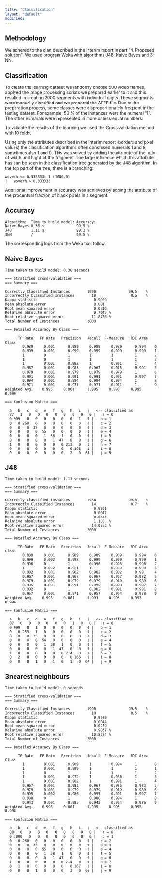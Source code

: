 ```yaml
---
title: "Classification"
layout: "default"
modified:
---
```


## Methodology

We adhered to the plan described in the Interim report in part "4. Proposed solution". We used program Weka with algorithms J48, Naive Bayes and 3-NN.

## Classification

To create the learning dataset we randomly choose 500 video frames, applyed the image processing scripts we prepared earlier to it and this resulted in creating 2000 segments with individual digits. These segments were manually classified and we prepared the ARFF file. Due to the preparation process, some classes were disproportionately frequent in the testing dataset. For example, 50 % of the instances were the numeral "1". The other numarals were represented in more or less equal numbers.

To validate the results of the learning we used the Cross validation method with 10 folds.

Using only the attributes described in the Interim report (borders and pixel values) the classification algorithms often consfused numerals 1 and 8, sometimes also 1 and 0. This was solved by adding the attribute of the ratio of width and hight of the fragment. The large influence which this attribute has can be seen in the classification tree generated by the J48 algorithm. In the top part of the tree, there is a branching:

    woverh <= 0.333333: 1 (1000.0)
    |   woverh > 0.333333

Additional improvement in accuracy was achieved by adding the attribute of the procentual fraction of black pixels in a segment.

## Accuracy

    Algorithm:  Time to build model: Accuracy:
    Naive Bayes 0,38 s               99,5 %
    J48         1.11 s               99,3 %
    3NN         /                    99.5 %

The corresponding logs from the Weka tool follow.

## Naive Bayes
    Time taken to build model: 0.38 seconds

    === Stratified cross-validation ===
    === Summary ===

    Correctly Classified Instances        1990               99.5    %
    Incorrectly Classified Instances        10                0.5    %
    Kappa statistic                          0.9929
    Mean absolute error                      0.001 
    Root mean squared error                  0.0316
    Relative absolute error                  0.7045 %
    Root relative squared error             11.8786 %
    Total Number of Instances             2000     

    === Detailed Accuracy By Class ===

    	  TP Rate   FP Rate   Precision   Recall  F-Measure   ROC Area  Class
		    0.989     0.001      0.989     0.989     0.989      0.994    0
		    0.999     0.001      0.999     0.999     0.999      0.999    1
		    1         0          1         1         1          1        2
		    1         0          1         1         1          1        3
		    1         0.001      0.982     1         0.991      1        4
		    0.967     0.001      0.983     0.967     0.975      0.991    5
		    0.979     0.001      0.979     0.979     0.979      1        6
		    0.991     0.001      0.991     0.991     0.991      0.997    7
		    0.994     0.001      0.994     0.994     0.994      1        8
		    0.971     0.001      0.971     0.971     0.971      1        9
    Weighted Avg.    0.995     0.001      0.995     0.995     0.995      0.999

    === Confusion Matrix ===

      a   b   c   d   e   f   g   h   i   j   <-- classified as
      87   1   0   0   0   0   0   0   0   0 |   a = 0
      0 999   0   0   0   0   0   0   1   0 |   b = 1
      0   0 260   0   0   0   0   0   0   0 |   c = 2
      0   0   0  35   0   0   0   0   0   0 |   d = 3
      0   0   0   0  55   0   0   0   0   0 |   e = 4
      0   0   0   0   1  58   1   0   0   0 |   f = 5
      0   0   0   0   0   1  47   0   0   0 |   g = 6
      1   0   0   0   0   0   0 213   0   1 |   h = 7
      0   0   0   0   0   0   0   0 168   1 |   i = 8
      0   0   0   0   0   0   0   2   0  68 |   j = 9

## J48
    Time taken to build model: 1.11 seconds

    === Stratified cross-validation ===
    === Summary ===

    Correctly Classified Instances        1986               99.3    %
    Incorrectly Classified Instances        14                0.7    %
    Kappa statistic                          0.9901
    Mean absolute error                      0.0017
    Root mean squared error                  0.0375
    Relative absolute error                  1.185  %
    Root relative squared error             14.0753 %
    Total Number of Instances             2000     

    === Detailed Accuracy By Class ===

		  TP Rate   FP Rate   Precision   Recall  F-Measure   ROC Area  Class
		    0.989     0.001      0.989     0.989     0.989      0.994    0
		    0.999     0.002      0.998     0.999     0.999      0.999    1
		    0.996     0          1         0.996     0.998      0.998    2
		    1         0.002      0.921     1         0.959      0.999    3
		    0.982     0.001      0.982     0.982     0.982      0.99     4
		    0.967     0.001      0.967     0.967     0.967      0.982    5
		    0.979     0.001      0.979     0.979     0.979      0.989    6
		    0.995     0.001      0.991     0.995     0.993      0.997    7
		    0.982     0          1         0.982     0.991      0.991    8
		    0.957     0.001      0.971     0.957     0.964      0.978    9
    Weighted Avg.    0.993     0.001      0.993     0.993     0.993      0.996

    === Confusion Matrix ===

      a   b   c   d   e   f   g   h   i   j   <-- classified as
      87   0   0   0   0   0   0   1   0   0 |   a = 0
      0 999   0   1   0   0   0   0   0   0 |   b = 1
      0   0 259   1   0   0   0   0   0   0 |   c = 2
      0   0   0  35   0   0   0   0   0   0 |   d = 3
      0   0   0   0  54   0   0   0   0   1 |   e = 4
      0   0   0   0   1  58   1   0   0   0 |   f = 5
      0   0   0   0   0   1  47   0   0   0 |   g = 6
      1   0   0   0   0   0   0 214   0   0 |   h = 7
      0   2   0   0   0   0   0   0 166   1 |   i = 8
      0   0   0   1   0   1   0   1   0  67 |   j = 9

## 3nearest neighbours
    Time taken to build model: 0 seconds

    === Stratified cross-validation ===
    === Summary ===

    Correctly Classified Instances        1990               99.5    %
    Incorrectly Classified Instances        10                0.5    %
    Kappa statistic                          0.9929
    Mean absolute error                      0.0014
    Root mean squared error                  0.0289
    Relative absolute error                  0.9837 %
    Root relative squared error             10.8384 %
    Total Number of Instances             2000     

    === Detailed Accuracy By Class ===

		  TP Rate   FP Rate   Precision   Recall  F-Measure   ROC Area  Class
		    1         0.001      0.989     1         0.994      1        0
		    1         0.001      0.999     1         1          1        1
		    1         0          1         1         1          1        2
		    1         0.001      0.972     1         0.986      1        3
		    1         0.001      0.982     1         0.991      1        4
		    0.967     0.001      0.983     0.967     0.975      0.983    5
		    0.979     0.001      0.979     0.979     0.979      0.989    6
		    0.995     0.002      0.986     0.995     0.991      0.997    7
		    0.988     0          1         0.988     0.994      1        8
		    0.943     0.001      0.985     0.943     0.964      0.986    9
    Weighted Avg.    0.995     0.001      0.995     0.995     0.995      0.998

    === Confusion Matrix ===

      a   b   c   d   e   f   g   h   i   j   <-- classified as
      88   0   0   0   0   0   0   0   0   0 |   a = 0
      0 1000   0   0   0   0   0   0   0   0 |   b = 1
      0   0 260   0   0   0   0   0   0   0 |   c = 2
      0   0   0  35   0   0   0   0   0   0 |   d = 3
      0   0   0   0  55   0   0   0   0   0 |   e = 4
      0   0   0   0   1  58   1   0   0   0 |   f = 5
      0   0   0   0   0   1  47   0   0   0 |   g = 6
      1   0   0   0   0   0   0 214   0   0 |   h = 7
      0   1   0   0   0   0   0   0 167   1 |   i = 8
      0   0   0   1   0   0   0   3   0  66 |   j = 9